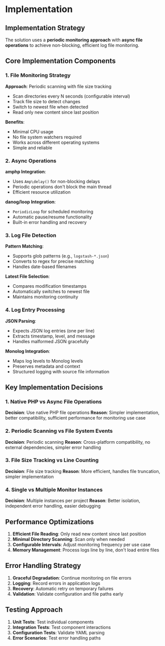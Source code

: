 # Implementation

## Implementation Strategy

The solution uses a **periodic monitoring approach** with **async file operations** to achieve non-blocking, efficient log file monitoring.

## Core Implementation Components

### 1. File Monitoring Strategy

**Approach**: Periodic scanning with file size tracking
- Scan directories every N seconds (configurable interval)
- Track file size to detect changes
- Switch to newest file when detected
- Read only new content since last position

**Benefits**:
- Minimal CPU usage
- No file system watchers required
- Works across different operating systems
- Simple and reliable

### 2. Async Operations

**amphp Integration**:
- Uses `Amp\delay()` for non-blocking delays
- Periodic operations don't block the main thread
- Efficient resource utilization

**danog/loop Integration**:
- `PeriodicLoop` for scheduled monitoring
- Automatic pause/resume functionality
- Built-in error handling and recovery

### 3. Log File Detection

**Pattern Matching**:
- Supports glob patterns (e.g., `logstash-*.json`)
- Converts to regex for precise matching
- Handles date-based filenames

**Latest File Selection**:
- Compares modification timestamps
- Automatically switches to newest file
- Maintains monitoring continuity

### 4. Log Entry Processing

**JSON Parsing**:
- Expects JSON log entries (one per line)
- Extracts timestamp, level, and message
- Handles malformed JSON gracefully

**Monolog Integration**:
- Maps log levels to Monolog levels
- Preserves metadata and context
- Structured logging with source file information

## Key Implementation Decisions

### 1. Native PHP vs Async File Operations

**Decision**: Use native PHP file operations
**Reason**: Simpler implementation, better compatibility, sufficient performance for monitoring use case

### 2. Periodic Scanning vs File System Events

**Decision**: Periodic scanning
**Reason**: Cross-platform compatibility, no external dependencies, simpler error handling

### 3. File Size Tracking vs Line Counting

**Decision**: File size tracking
**Reason**: More efficient, handles file truncation, simpler implementation

### 4. Single vs Multiple Monitor Instances

**Decision**: Multiple instances per project
**Reason**: Better isolation, independent error handling, easier debugging

## Performance Optimizations

1. **Efficient File Reading**: Only read new content since last position
2. **Minimal Directory Scanning**: Scan only when needed
3. **Configurable Intervals**: Adjust monitoring frequency per use case
4. **Memory Management**: Process logs line by line, don't load entire files

## Error Handling Strategy

1. **Graceful Degradation**: Continue monitoring on file errors
2. **Logging**: Record errors in application logs
3. **Recovery**: Automatic retry on temporary failures
4. **Validation**: Validate configuration and file paths early

## Testing Approach

1. **Unit Tests**: Test individual components
2. **Integration Tests**: Test component interactions
3. **Configuration Tests**: Validate YAML parsing
4. **Error Scenarios**: Test error handling paths 
